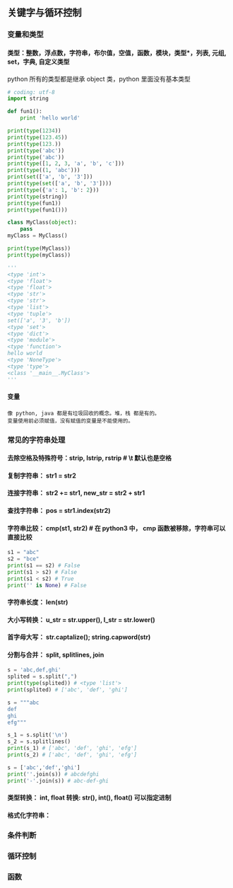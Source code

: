 ## 关键字与循环控制
### 变量和类型
#### 类型：整数，浮点数，字符串，布尔值，空值，函数，模块，类型*，列表, 元组, set，字典, 自定义类型
python 所有的类型都是继承 object 类，python 里面没有基本类型
```python
# coding: utf-8
import string

def fun1():
    print 'hello world'

print(type(1234))
print(type(123.45))
print(type(123.))
print(type('abc'))
print(type('abc'))
print(type([1, 2, 3, 'a', 'b', 'c']))
print(type((1, 'abc')))
print(set(['a', 'b', '3']))
print(type(set(['a', 'b', '3'])))
print(type({'a': 1, 'b': 2}))
print(type(string))
print(type(fun1))
print(type(fun1()))

class MyClass(object):
    pass
myClass = MyClass()

print(type(MyClass))
print(type(myClass))

'''
<type 'int'>
<type 'float'>
<type 'float'>
<type 'str'>
<type 'str'>
<type 'list'>
<type 'tuple'>
set(['a', '3', 'b'])
<type 'set'>
<type 'dict'>
<type 'module'>
<type 'function'>
hello world
<type 'NoneType'>
<type 'type'>
<class '__main__.MyClass'>
'''
```
#### 变量
    像 python, java 都是有垃圾回收的概念。堆，栈 都是有的。
    变量使用前必须赋值，没有赋值的变量是不能使用的。
### 常见的字符串处理
#### 去除空格及特殊符号：strip, lstrip, rstrip # \t 默认也是空格
#### 复制字符串： str1 = str2
#### 连接字符串： str2 += str1, new_str = str2 + str1
#### 查找字符串： pos = str1.index(str2)
#### 字符串比较： cmp(st1, str2) # 在 python3 中， cmp 函数被移除，字符串可以直接比较
```python
s1 = "abc"
s2 = "bce"
print(s1 == s2) # False
print(s1 > s2) # False
print(s1 < s2) # True
print('' is None) # False
```
#### 字符串长度： len(str)
#### 大小写转换： u_str = str.upper(), l_str = str.lower()
#### 首字母大写： str.captalize(); string.capword(str)
#### 分割与合并： split, splitlines, join
```python
s = 'abc,def,ghi'
splited = s.split(",")
print(type(splited)) # <type 'list'>
print(splited) # ['abc', 'def', 'ghi']

s = """abc
def
ghi
efg"""

s_1 = s.split('\n')
s_2 = s.splitlines()
print(s_1) # ['abc', 'def', 'ghi', 'efg']
print(s_2) # ['abc', 'def', 'ghi', 'efg']

s = ['abc','def','ghi']
print(''.join(s)) # abcdefghi
print('-'.join(s)) # abc-def-ghi
```
#### 类型转换： int, float 转换: str(), int(), float() 可以指定进制
#### 格式化字符串：
### 条件判断
### 循环控制
### 函数